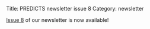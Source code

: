 Title: PREDICTS newsletter issue 8
Category: newsletter

[Issue 8]({filename}/newsletters/PREDICTSNewsletterAutumn2014.pdf)
of our newsletter is now available!
